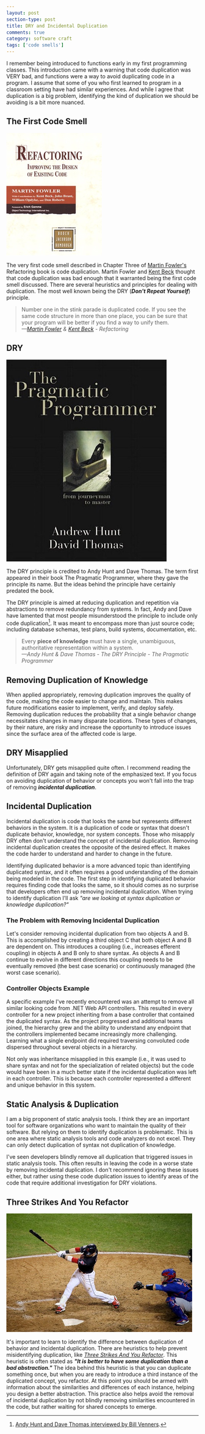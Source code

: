 ```yaml
---
layout: post
section-type: post
title: DRY and Incidental Duplication
comments: true
category: software craft
tags: ['code smells']
---
```


I remember being introduced to functions early in my first programming classes. This introduction came with a warning that code duplication was VERY bad, and functions were a way to avoid duplicating code in a program. I assume that some of you who first learned to program in a classroom setting have had similar experiences. And while I agree that duplication is a big problem, identifying the kind of duplication we should be avoiding is a bit more nuanced.

## The First Code Smell

<img src="/img/refactoring-book-small.jpg" class="img-responsive float-left" style="display:inline" />

The very first code smell described in Chapter Three of [Martin Fowler's](http://www.martinfowler.com) Refactoring book is code duplication. Martin Fowler and [Kent Beck](https://www.twitter.com/kentbeck) thought that code duplication was bad enough that it warranted being the first code smell discussed. There are several heuristics and principles for dealing with duplication. The most well known being the DRY (**_Don't Repeat Yourself_**) principle. 

> Number one in the stink parade is duplicated code. If you see the same code structure in more than one place, you can be sure that your program will be better if you find a way to unify them.  
> _&mdash;[Martin Fowler](http://www.martinfowler.com) & [Kent Beck](https://www.twitter.com/kentbeck) - Refactoring_  

## DRY

<img src="/img/pragmatic-programmer.jpg" class="img-responsive float-left" style="display:inline" />

The DRY principle is credited to Andy Hunt and Dave Thomas. The term first appeared in their book The Pragmatic Programmer, where they gave the principle its name. But the ideas behind the principle have certainly predated the book. 

The DRY principle is aimed at reducing duplication and repetition via abstractions to remove redundancy from systems. In fact, Andy and Dave have lamented that most people misunderstood the principle to include only code duplication[^1]. It was meant to encompass more than just source code; including database schemas, test plans, build systems, documentation, etc.

> Every **piece of knowledge** must have a single, unambiguous, authoritative representation within a system.   
> _&mdash;Andy Hunt & Dave Thomas - The DRY Principle - The Pragmatic Programmer_  

## Removing Duplication of Knowledge

When applied appropriately, removing duplication improves the quality of the code, making the code easier to change and maintain. This makes future modifications easier to implement, verify, and deploy safely. Removing duplication reduces the probability that a single behavior change necessitates changes in many disparate locations. These types of changes, by their nature, are risky and increase the opportunity to introduce issues since the surface area of the affected code is large.  

## DRY Misapplied

Unfortunately, DRY gets misapplied quite often. I recommend reading the definition of DRY again and taking note of the emphasized text. If you focus on avoiding duplication of behavior or concepts you won't fall into the trap of removing **_incidental duplication_**.

## Incidental Duplication 

Incidental duplication is code that looks the same but represents different behaviors in the system. It is a duplication of code or syntax that doesn't duplicate behavior, knowledge, nor system concepts. Those who misapply DRY often don't understand the concept of incidental duplication. Removing incidental duplication creates the opposite of the desired effect. It makes the code harder to understand and harder to change in the future. 

Identifying duplicated behavior is a more advanced topic than identifying duplicated syntax, and it often requires a good understanding of the domain being modeled in the code. The first step in identifying duplicated behavior requires finding code that looks the same, so it should comes as no surprise that developers often end up removing incidental duplication. When trying to identify duplication I'll ask _"are we looking at syntax duplication or knowledge duplication?"_

### The Problem with Removing Incidental Duplication

Let's consider removing incidental duplication from two objects A and B. This is accomplished by creating a third object C that both object A and B are dependent on. This introduces a coupling (i.e., increases efferent coupling) in objects A and B only to share syntax. As objects A and B continue to evolve in different directions this coupling needs to be eventually removed (the best case scenario) or continuously managed (the worst case scenario). 

### Controller Objects Example

A specific example I've recently encountered was an attempt to remove all similar looking code from .NET Web API controllers. This resulted in every controller for a new project inheriting from a base controller that contained the duplicated syntax. As the project progressed and additional teams joined, the hierarchy grew and the ability to understand any endpoint that the controllers implemented became increasingly more challenging. Learning what a single endpoint did required traversing convoluted code dispersed throughout several objects in a hierarchy.

Not only was inheritance misapplied in this example (i.e., it was used to share syntax and not for the specialization of related objects) but the code would have been in a much better state if the incidental duplication was left in each controller. This is because each controller represented a different and unique behavior in this system. 

## Static Analysis & Duplication

I am a big proponent of static analysis tools. I think they are an important tool for software organizations who want to maintain the quality of their software. But relying on them to identify duplication is problematic. This is one area where static analysis tools and code analyzers do not excel. They can only detect duplication of syntax not duplication of knowledge. 

I've seen developers blindly remove all duplication that triggered issues in static analysis tools. This often results in leaving the code in a worse state by removing incidental duplication. I don't recommend ignoring these issues either, but rather using these code duplication issues to identify areas of the code that require additional investigation for DRY violations.  

## Three Strikes And You Refactor

<img src="/img/strike-three-small.jpg" class="img-responsive float-left" style="display:inline" />

It's important to learn to identify the difference between duplication of behavior and incidental duplication. There are heuristics to help prevent misidentifying duplication, like _[Three Strikes And You Refactor](http://wiki.c2.com/?ThreeStrikesAndYouRefactor)_. This heuristic is often stated as _**"It is better to have some duplication than a bad abstraction."**_ The idea behind this heuristic is that you can duplicate something once, but when you are ready to introduce a third instance of the duplicated concept, you refactor. At this point you should be armed with information about the similarities and differences of each instance, helping you design a better abstraction. This practice also helps avoid the removal of incidental duplication by not blindly removing similarities encountered in the code, but rather waiting for shared concepts to emerge.  

[^1]: [Andy Hunt and Dave Thomas interviewed by Bill Venners](https://www.artima.com/intv/dry.html).
